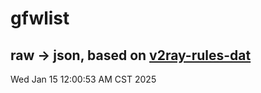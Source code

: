 # gfwlist
## raw -> json, based on [v2ray-rules-dat](https://github.com/Loyalsoldier/v2ray-rules-dat)
Wed Jan 15 12:00:53 AM CST 2025

